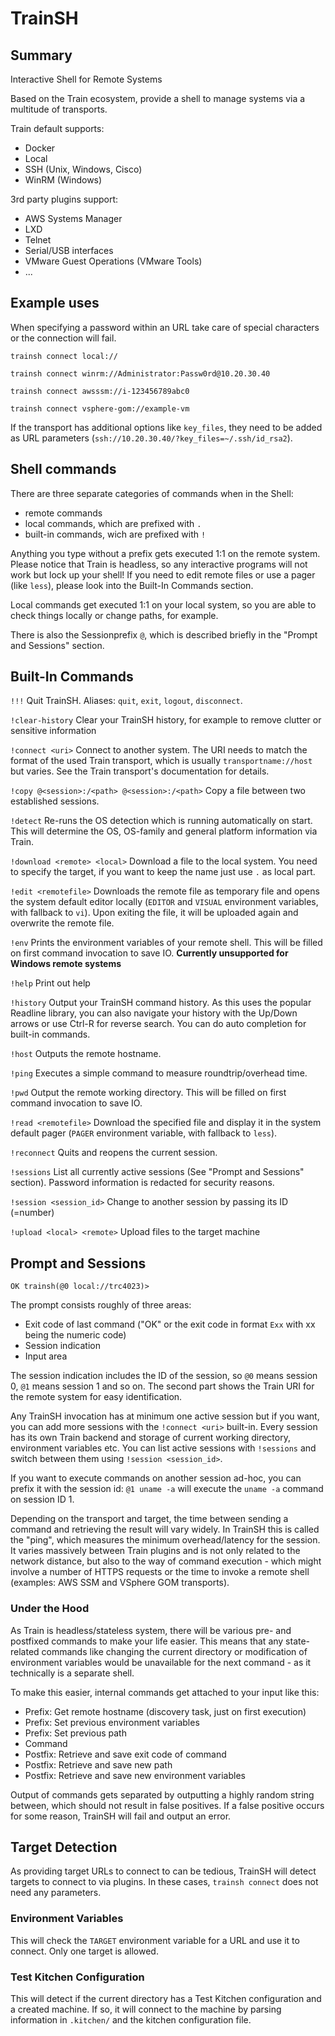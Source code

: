 # TrainSH

## Summary

Interactive Shell for Remote Systems

Based on the Train ecosystem, provide a shell to manage systems via a multitude of transports.

Train default supports:

- Docker
- Local
- SSH (Unix, Windows, Cisco)
- WinRM (Windows)

3rd party plugins support:

- AWS Systems Manager
- LXD
- Telnet
- Serial/USB interfaces
- VMware Guest Operations (VMware Tools)
- ...

## Example uses

When specifying a password within an URL take care of special characters or the connection will fail.

```shell
trainsh connect local://
```

```shell
trainsh connect winrm://Administrator:Passw0rd@10.20.30.40
```

```shell
trainsh connect awsssm://i-123456789abc0
```

```shell
trainsh connect vsphere-gom://example-vm
```

If the transport has additional options like `key_files`, they need to be added as URL parameters (`ssh://10.20.30.40/?key_files=~/.ssh/id_rsa2`).

## Shell commands

There are three separate categories of commands when in the Shell:

- remote commands
- local commands, which are prefixed with `.`
- built-in commands, wich are prefixed with `!`

Anything you type without a prefix gets executed 1:1 on the remote system. Please notice that Train is headless, so any interactive programs will not work but lock up your shell! If you need to edit remote files or use a pager (like `less`), please look into the Built-In Commands section.

Local commands get executed 1:1 on your local system, so you are able to check things locally or change paths, for example.

There is also the Sessionprefix `@`, which is described briefly in the "Prompt and Sessions" section.

## Built-In Commands

`!!!`
Quit TrainSH. Aliases: `quit`, `exit`, `logout`, `disconnect`.

`!clear-history`
Clear your TrainSH history, for example to remove clutter or sensitive information

`!connect <uri>`
Connect to another system. The URI needs to match the format of the used Train transport, which is usually `transportname://host` but varies. See the Train transport's documentation for details.

`!copy @<session>:/<path> @<session>:/<path>`
Copy a file between two established sessions.

`!detect`
Re-runs the OS detection which is running automatically on start. This will determine the OS, OS-family and general platform information via Train.

`!download <remote> <local>`
Download a file to the local system. You need to specify the target, if you want to keep the name just use `.` as local part.

`!edit <remotefile>`
Downloads the remote file as temporary file and opens the system default editor locally (`EDITOR` and `VISUAL` environment variables, with fallback to `vi`). Upon exiting the file, it will be uploaded again and overwrite the remote file.

`!env`
Prints the environment variables of your remote shell. This will be filled on first command invocation to save IO. **Currently unsupported for Windows remote systems**

`!help`
Print out help

`!history`
Output your TrainSH command history. As this uses the popular Readline library, you can also navigate your history with the Up/Down arrows or use Ctrl-R for reverse search. You can do auto completion for built-in commands.

`!host`
Outputs the remote hostname.

`!ping`
Executes a simple command to measure roundtrip/overhead time.

`!pwd`
Output the remote working directory. This will be filled on first command invocation to save IO.

`!read <remotefile>`
Download the specified file and display it in the system default pager (`PAGER` environment variable, with fallback to `less`).

`!reconnect`
Quits and reopens the current session.

`!sessions`
List all currently active sessions (See "Prompt and Sessions" section). Password information is redacted for security reasons.

`!session <session_id>`
Change to another session by passing its ID (=number)

`!upload <local> <remote>`
Upload files to the target machine

## Prompt and Sessions

`OK trainsh(@0 local://trc4023)>`

The prompt consists roughly of three areas:

- Exit code of last command ("OK" or the exit code in format `Exx` with xx being the numeric code)
- Session indication
- Input area

The session indication includes the ID of the session, so `@0` means session 0, `@1` means session 1 and so on. The second part shows the Train URI for the remote system for easy identification.

Any TrainSH invocation has at minimum one active session but if you want, you can add more sessions with the `!connect <uri>` built-in. Every session has its own Train backend and storage of current working directory, environment variables etc. You can list active sessions with `!sessions` and switch between them using `!session <session_id>`.

If you want to execute commands on another session ad-hoc, you can prefix it with the session id: `@1 uname -a` will execute the `uname -a` command on session ID 1.

Depending on the transport and target, the time between sending a command and retrieving the result will vary widely. In TrainSH this is called the "ping", which measures the minimum overhead/latency for the session. It varies massively between Train plugins and is not only related to the network distance, but also to the way of command execution - which might involve a number of HTTPS requests or the time to invoke a remote shell (examples: AWS SSM and VSphere GOM transports).

### Under the Hood

As Train is headless/stateless system, there will be various pre- and postfixed commands to make your life easier. This means that any state-related commands like changing the current directory or modification of environment variables would be unavailable for the next command - as it technically is a separate shell.

To make this easier, internal commands get attached to your input like this:

- Prefix: Get remote hostname (discovery task, just on first execution)
- Prefix: Set previous environment variables
- Prefix: Set previous path
- Command
- Postfix: Retrieve and save exit code of command
- Postfix: Retrieve and save new path
- Postfix: Retrieve and save new environment variables

Output of commands gets separated by outputting a highly random string between, which should not result in false positives. If a false positive occurs for some reason, TrainSH will fail and output an error.

## Target Detection

As providing target URLs to connect to can be tedious, TrainSH will detect targets to connect to via plugins. In these cases, `trainsh connect` does not need any parameters.

### Environment Variables

This will check the `TARGET` environment variable for a URL and use it to connect. Only one target is allowed.

### Test Kitchen Configuration

This will detect if the current directory has a Test Kitchen configuration and a created machine. If so, it will connect to the machine by parsing information in `.kitchen/` and the kitchen configuration file.
